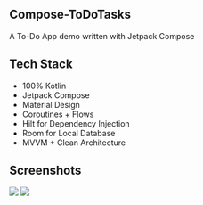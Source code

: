 <h2> Compose-ToDoTasks </h2>
A To-Do App demo written with Jetpack Compose

<h2> Tech Stack </h2>

* 100% Kotlin
* Jetpack Compose
* Material Design
* Coroutines + Flows
* Hilt for Dependency Injection
* Room for Local Database 
* MVVM + Clean Architecture

<h2> Screenshots </h2>
<img src="https://github.com/cevlikalprn/Compose-ToDoTasks/assets/74617424/ac2dc919-b879-4782-8771-7c56122f70f0"/>
<img src="https://github.com/cevlikalprn/Compose-ToDoTasks/assets/74617424/9a5d97ac-3932-4ff1-be9e-7d555ec30a13"/>
